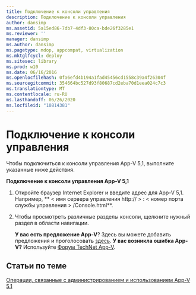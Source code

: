 ```yaml
---
title: Подключение к консоли управления
description: Подключение к консоли управления
author: dansimp
ms.assetid: 5a15ed86-7db7-4df3-80ca-bde26f3285e1
ms.reviewer: ''
manager: dansimp
ms.author: dansimp
ms.pagetype: mdop, appcompat, virtualization
ms.mktglfcycl: deploy
ms.sitesec: library
ms.prod: w10
ms.date: 06/16/2016
ms.openlocfilehash: 0fa6efd4b194a1fad45456cd1558c39a4f26304f
ms.sourcegitcommit: 354664bc527d93f80687cd2eba70d1eea024c7c3
ms.translationtype: MT
ms.contentlocale: ru-RU
ms.lasthandoff: 06/26/2020
ms.locfileid: "10814381"
---
```

# Подключение к консоли управления


Чтобы подключиться к консоли управления App-V 5,1, выполните указанные ниже действия.

**Подключение к консоли управления App-V 5,1**

1.  Откройте браузер Internet Explorer и введите адрес для App-V 5,1. Например, ** &lt; имя сервера управления http:// &gt; : &lt; номер порта службы управления &gt; /Console.html**.

2.  Чтобы просмотреть различные разделы консоли, щелкните нужный раздел в области навигации.

    **У вас есть предложение App-V**? Здесь вы можете добавить предложения и проголосовать [здесь](http://appv.uservoice.com/forums/280448-microsoft-application-virtualization). **У вас возникла ошибка App-V?** Используйте [Форум TechNet App-V](https://social.technet.microsoft.com/Forums/home?forum=mdopappv).

## Статьи по теме


[Операции, связанные с администрированием и использованием App-V 5.1](operations-for-app-v-51.md)

 

 





